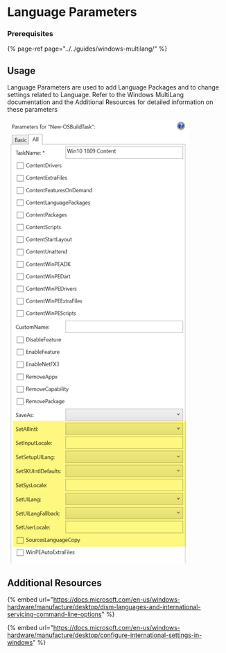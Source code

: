# Language Parameters

### Prerequisites

{% page-ref page="../../guides/windows-multilang/" %}

## Usage

Language Parameters are used to add Language Packages and to change settings related to Language.  Refer to the Windows MultiLang documentation and the Additional Resources for detailed information on these parameters

![](../../../../.gitbook/assets/image%20%28202%29.png)

## Additional Resources

{% embed url="https://docs.microsoft.com/en-us/windows-hardware/manufacture/desktop/dism-languages-and-international-servicing-command-line-options" %}

{% embed url="https://docs.microsoft.com/en-us/windows-hardware/manufacture/desktop/configure-international-settings-in-windows" %}



